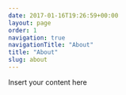```yaml
---
date: 2017-01-16T19:26:59+00:00
layout: page
order: 1
navigation: true
navigationTitle: "About"
title: "About"
slug: about
---
```

Insert your content here
 